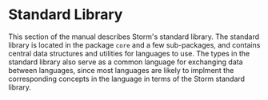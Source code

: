 Standard Library
================

This section of the manual describes Storm's standard library. The standard library is located in
the package `core` and a few sub-packages, and contains central data structures and utilities for
languages to use. The types in the standard library also serve as a common language for exchanging
data between languages, since most languages are likely to implment the corresponding concepts in
the language in terms of the Storm standard library.


